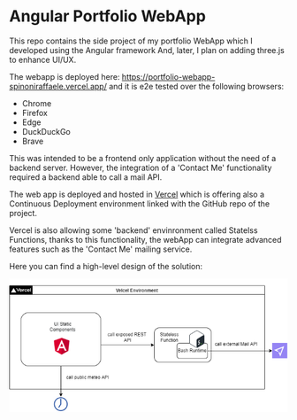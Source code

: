 # Angular Portfolio WebApp
This repo contains the side project of my portfolio WebApp which I developed using the Angular framework
And, later, I plan on adding three.js to enhance UI/UX.

The webapp is deployed here: https://portfolio-webapp-spinoniraffaele.vercel.app/ and it is e2e tested over the
following browsers: 

- Chrome
- Firefox
- Edge
- DuckDuckGo
- Brave 

This was intended to be a frontend only application without the need of a backend server.
However, the integration of a 'Contact Me' functionality required a backend able to call a mail API.

The web app is deployed and hosted in [Vercel](https://www.vercel.com) which is offering also a Continuous Deployment environment linked with the GitHub repo of the project.

Vercel is also allowing some 'backend' envinronment called Statelss Functions, thanks to this functionality, the webApp can integrate advanced features such as the 'Contact Me' mailing service.

Here you can find a high-level design of the solution:

![High-Level Architecture](./webapp-arch.drawio.png)